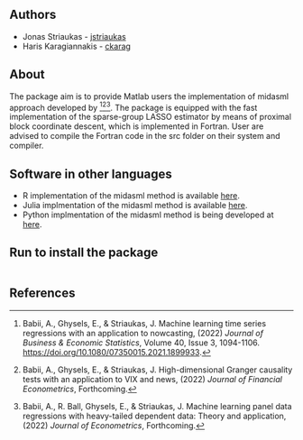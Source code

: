 ## Authors
* Jonas Striaukas - [jstriaukas](https://github.com/jstriaukas)
* Haris Karagiannakis - [ckarag](https://github.com/ckarag)
 
## About

The package aim is to provide Matlab users the implementation of midasml approach developed by [^1][^2][^3]. The package is equipped with the fast implementation of the sparse-group LASSO estimator by means of proximal block coordinate descent, which is implemented in Fortran. User are advised to compile the Fortran code in the src folder on their system and compiler. 

## Software in other languages

- R implementation of the midasml method is available [here](https://github.com/jstriaukas/midasml).
- Julia implmentation of the midasml method is available [here](https://github.com/ababii/Pythia.jl).
- Python implmentation of the midasml method is being developed at [here](https://github.com/jstriaukas/midasmlpy).

## Run to install the package

```

```

## References

[^1]: Babii, A., Ghysels, E., & Striaukas, J. Machine learning time series regressions with an application to nowcasting, (2022) *Journal of Business & Economic Statistics*, Volume 40, Issue 3, 1094-1106. https://doi.org/10.1080/07350015.2021.1899933. 

[^2]: Babii, A., Ghysels, E., & Striaukas, J. High-dimensional Granger causality tests with an application to VIX and news, (2022) *Journal of Financial Econometrics*, Forthcoming.

[^3]: Babii, A., R. Ball, Ghysels, E., & Striaukas, J. Machine learning panel data regressions with heavy-tailed dependent data: Theory and application, (2022) *Journal of Econometrics*, Forthcoming.

